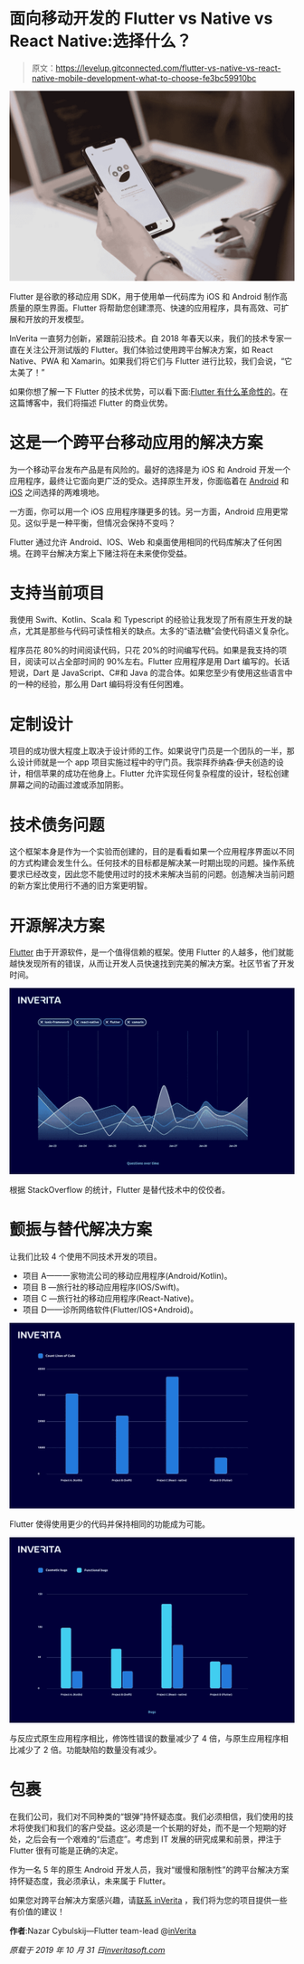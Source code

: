 # 面向移动开发的 Flutter vs Native vs React Native:选择什么？

> 原文：<https://levelup.gitconnected.com/flutter-vs-native-vs-react-native-mobile-development-what-to-choose-fe3bc59910bc>

![](img/e627f416b4ef78c94b1c3206b7d12e81.png)

Flutter 是谷歌的移动应用 SDK，用于使用单一代码库为 iOS 和 Android 制作高质量的原生界面。Flutter 将帮助您创建漂亮、快速的应用程序，具有高效、可扩展和开放的开发模型。

InVerita 一直努力创新，紧跟前沿技术。自 2018 年春天以来，我们的技术专家一直在关注公开测试版的 Flutter。我们体验过使用跨平台解决方案，如 React Native、PWA 和 Xamarin。如果我们将它们与 Flutter 进行比较，我们会说，“它太美了！”

如果你想了解一下 Flutter 的技术优势，可以看下面:[Flutter 有什么革命性的](https://hackernoon.com/whats-revolutionary-about-flutter-946915b09514)。在这篇博客中，我们将描述 Flutter 的商业优势。

# 这是一个跨平台移动应用的解决方案

为一个移动平台发布产品是有风险的。最好的选择是为 iOS 和 Android 开发一个应用程序，最终让它面向更广泛的受众。选择原生开发，你面临着在 [Android](https://inveritasoft.com/technologies/android) 和 [iOS](https://inveritasoft.com/technologies/ios) 之间选择的两难境地。

一方面，你可以用一个 iOS 应用程序赚更多的钱。另一方面，Android 应用更常见。这似乎是一种平衡，但情况会保持不变吗？

Flutter 通过允许 Android、IOS、Web 和桌面使用相同的代码库解决了任何困境。在跨平台解决方案上下赌注将在未来使你受益。

# 支持当前项目

我使用 Swift、Kotlin、Scala 和 Typescript 的经验让我发现了所有原生开发的缺点，尤其是那些与代码可读性相关的缺点。太多的“语法糖”会使代码语义复杂化。

程序员花 80%的时间阅读代码，只花 20%的时间编写代码。如果是我支持的项目，阅读可以占全部时间的 90%左右。Flutter 应用程序是用 Dart 编写的。长话短说，Dart 是 JavaScript、C#和 Java 的混合体。如果您至少有使用这些语言中的一种的经验，那么用 Dart 编码将没有任何困难。

# 定制设计

项目的成功很大程度上取决于设计师的工作。如果说守门员是一个团队的一半，那么设计师就是一个 app 项目实施过程中的守门员。我崇拜乔纳森·伊夫创造的设计，相信苹果的成功在他身上。Flutter 允许实现任何复杂程度的设计，轻松创建屏幕之间的动画过渡或添加阴影。

# 技术债务问题

这个框架本身是作为一个实验而创建的，目的是看看如果一个应用程序界面以不同的方式构建会发生什么。任何技术的目标都是解决某一时期出现的问题。操作系统要求已经改变，因此您不能使用过时的技术来解决当前的问题。创造解决当前问题的新方案比使用行不通的旧方案更明智。

# 开源解决方案

[Flutter](https://inveritasoft.com/technologies/flutter) 由于开源软件，是一个值得信赖的框架。使用 Flutter 的人越多，他们就能越快发现所有的错误，从而让开发人员快速找到完美的解决方案。社区节省了开发时间。

![](img/4c17c0493a1936b50430bb3558bd642b.png)

根据 StackOverflow 的统计，Flutter 是替代技术中的佼佼者。

# 颤振与替代解决方案

让我们比较 4 个使用不同技术开发的项目。

*   项目 A——一家物流公司的移动应用程序(Android/Kotlin)。
*   项目 B —旅行社的移动应用程序(IOS/Swift)。
*   项目 C —旅行社的移动应用程序(React-Native)。
*   项目 D——诊所网络软件(Flutter/IOS+Android)。

![](img/5d049918a52bdd59ac16daf95df0468d.png)

Flutter 使得使用更少的代码并保持相同的功能成为可能。

![](img/9ce4cecf8d63ad0d2161913a31ad4089.png)

与反应式原生应用程序相比，修饰性错误的数量减少了 4 倍，与原生应用程序相比减少了 2 倍。功能缺陷的数量没有减少。

# 包裹

在我们公司，我们对不同种类的“银弹”持怀疑态度。我们必须相信，我们使用的技术将使我们和我们的客户受益。这必须是一个长期的好处，而不是一个短期的好处，之后会有一个艰难的“后遗症”。考虑到 IT 发展的研究成果和前景，押注于 Flutter 很有可能是正确的决定。

作为一名 5 年的原生 Android 开发人员，我对“缓慢和限制性”的跨平台解决方案持怀疑态度，我必须承认，未来属于 Flutter。

如果您对跨平台解决方案感兴趣，请[联系 inVerita](https://inveritasoft.com/contact) ，我们将为您的项目提供一些有价值的建议！

**作者**:Nazar Cybulskij—Flutter team-lead @[inVerita](https://inveritasoft.com/)

*原载于 2019 年 10 月 31 日*[*inveritasoft.com*](https://inveritasoft.com/blog/flutter-vs-native-vs-react-native-mobile-development-what-to-choose)